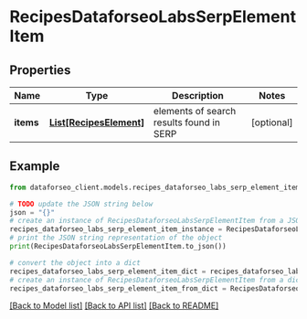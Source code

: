 # RecipesDataforseoLabsSerpElementItem


## Properties

Name | Type | Description | Notes
------------ | ------------- | ------------- | -------------
**items** | [**List[RecipesElement]**](RecipesElement.md) | elements of search results found in SERP | [optional] 

## Example

```python
from dataforseo_client.models.recipes_dataforseo_labs_serp_element_item import RecipesDataforseoLabsSerpElementItem

# TODO update the JSON string below
json = "{}"
# create an instance of RecipesDataforseoLabsSerpElementItem from a JSON string
recipes_dataforseo_labs_serp_element_item_instance = RecipesDataforseoLabsSerpElementItem.from_json(json)
# print the JSON string representation of the object
print(RecipesDataforseoLabsSerpElementItem.to_json())

# convert the object into a dict
recipes_dataforseo_labs_serp_element_item_dict = recipes_dataforseo_labs_serp_element_item_instance.to_dict()
# create an instance of RecipesDataforseoLabsSerpElementItem from a dict
recipes_dataforseo_labs_serp_element_item_from_dict = RecipesDataforseoLabsSerpElementItem.from_dict(recipes_dataforseo_labs_serp_element_item_dict)
```
[[Back to Model list]](../README.md#documentation-for-models) [[Back to API list]](../README.md#documentation-for-api-endpoints) [[Back to README]](../README.md)


